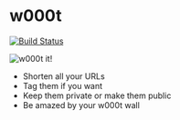 # w000t

[![Build Status](https://travis-ci.org/odwrtw/w000t.svg?branch=master)](https://travis-ci.org/odwrtw/w000t)

![w000t it!](https://w000t.me/51e46581c7)

* Shorten all your URLs
* Tag them if you want
* Keep them private or make them public
* Be amazed by your w000t wall

